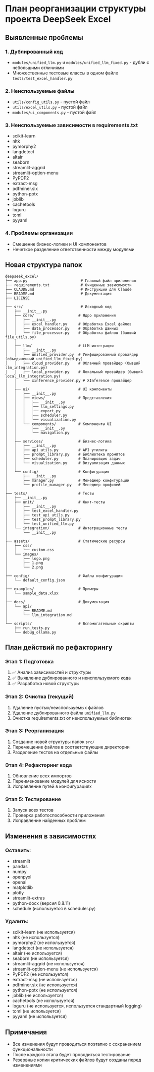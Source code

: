 # План реорганизации структуры проекта DeepSeek Excel

## Выявленные проблемы

### 1. Дублированный код
- `modules/unified_llm.py` и `modules/unified_llm_fixed.py` - дубли с небольшими отличиями
- Множественные тестовые классы в одном файле `tests/test_excel_handler.py`

### 2. Неиспользуемые файлы
- `utils/config_utils.py` - пустой файл
- `utils/excel_utils.py` - пустой файл  
- `modules/ui_components.py` - пустой файл

### 3. Неиспользуемые зависимости в requirements.txt
- scikit-learn
- nltk
- pymorphy2
- langdetect
- altair
- seaborn
- streamlit-aggrid
- streamlit-option-menu
- PyPDF2
- extract-msg
- pdfminer.six
- python-pptx
- joblib
- cachetools
- loguru
- toml
- pyyaml

### 4. Проблемы организации
- Смешение бизнес-логики и UI компонентов
- Нечеткое разделение ответственности между модулями

## Новая структура папок

```
deepseek_excel/
├── app.py                        # Главный файл приложения
├── requirements.txt              # Очищенные зависимости
├── CLAUDE.md                     # Инструкции для Claude
├── README.md                     # Документация
├── LICENSE
│
├── src/                          # Исходный код
│   ├── __init__.py
│   ├── core/                    # Ядро приложения
│   │   ├── __init__.py
│   │   ├── excel_handler.py     # Обработка Excel файлов
│   │   ├── data_processor.py    # Обработка данных
│   │   └── file_processor.py    # Обработка файлов (бывший file_utils.py)
│   │
│   ├── llm/                     # LLM интеграции
│   │   ├── __init__.py
│   │   ├── unified_provider.py  # Унифицированный провайдер (объединенный unified_llm_fixed.py)
│   │   ├── cloud_provider.py    # Облачный провайдер (бывший llm_integration.py)
│   │   ├── local_provider.py    # Локальный провайдер (бывший local_llm_integration.py)
│   │   └── xinference_provider.py # XInference провайдер
│   │
│   ├── ui/                      # UI компоненты
│   │   ├── __init__.py
│   │   ├── views/               # Представления
│   │   │   ├── __init__.py
│   │   │   ├── llm_settings.py
│   │   │   ├── export.py
│   │   │   ├── scheduler.py
│   │   │   └── visualization.py
│   │   └── components/          # Компоненты UI
│   │       ├── __init__.py
│   │       └── navigation.py
│   │
│   ├── services/                # Бизнес-логика
│   │   ├── __init__.py
│   │   ├── api_utils.py         # API утилиты
│   │   ├── prompt_library.py    # Библиотека промптов
│   │   ├── scheduler.py         # Планировщик задач
│   │   └── visualization.py     # Визуализация данных
│   │
│   └── config/                  # Конфигурация
│       ├── __init__.py
│       ├── manager.py           # Менеджер конфигурации
│       └── profile_manager.py   # Менеджер профилей
│
├── tests/                       # Тесты
│   ├── __init__.py
│   ├── unit/                    # Юнит-тесты
│   │   ├── __init__.py
│   │   ├── test_excel_handler.py
│   │   ├── test_api_utils.py
│   │   ├── test_prompt_library.py
│   │   └── test_unified_llm.py
│   └── integration/             # Интеграционные тесты
│       └── __init__.py
│
├── assets/                      # Статические ресурсы
│   ├── css/
│   │   └── custom.css
│   └── images/
│       ├── logo.png
│       ├── 1.png
│       └── 2.png
│
├── config/                      # Файлы конфигурации
│   └── default_config.json
│
├── examples/                    # Примеры
│   └── sample_data.xlsx
│
├── docs/                        # Документация
│   └── api/
│       ├── README.md
│       └── llm_integration.md
│
└── scripts/                     # Вспомогательные скрипты
    ├── run_tests.py
    └── debug_ollama.py
```

## План действий по рефакторингу

### Этап 1: Подготовка
1. ✅ Анализ зависимостей и структуры
2. ✅ Выявление дублированного и неиспользуемого кода
3. ✅ Разработка новой структуры

### Этап 2: Очистка (текущий)
1. Удаление пустых/неиспользуемых файлов
2. Удаление дублированного файла `unified_llm.py`
3. Очистка requirements.txt от неиспользуемых библиотек

### Этап 3: Реорганизация
1. Создание новой структуры папок `src/`
2. Перемещение файлов в соответствующие директории
3. Разделение тестов на отдельные файлы

### Этап 4: Рефакторинг кода
1. Обновление всех импортов
2. Переименование модулей для ясности
3. Исправление путей в конфигурациях

### Этап 5: Тестирование
1. Запуск всех тестов
2. Проверка работоспособности приложения
3. Исправление найденных проблем

## Изменения в зависимостях

### Оставить:
- streamlit
- pandas
- numpy
- openpyxl
- openai
- matplotlib
- plotly
- streamlit-extras
- python-docx (версия 0.8.11)
- schedule (используется в scheduler.py)

### Удалить:
- scikit-learn (не используется)
- nltk (не используется)
- pymorphy2 (не используется)
- langdetect (не используется)
- altair (не используется)
- seaborn (не используется)
- streamlit-aggrid (не используется)
- streamlit-option-menu (не используется)
- PyPDF2 (не используется)
- extract-msg (не используется)
- pdfminer.six (не используется)
- python-pptx (не используется)
- joblib (не используется)
- cachetools (не используется)
- loguru (не используется, используется стандартный logging)
- toml (не используется)
- pyyaml (не используется)

## Примечания

- Все изменения будут проводиться поэтапно с сохранением функциональности
- После каждого этапа будет проводиться тестирование
- Резервные копии критических файлов будут созданы перед изменениями